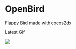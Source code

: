 OpenBird
========

Flappy Bird made with cocos2dx

Latest Gif

<img src="https://f.cloud.github.com/assets/1802419/2227290/dc423e48-9abc-11e3-9433-5ba2ab3e078c.gif">

